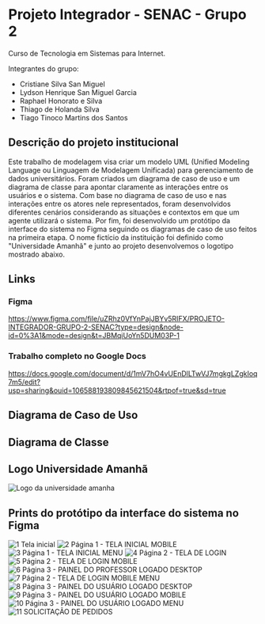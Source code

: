 # Projeto Integrador - SENAC - Grupo 2
Curso de Tecnologia em Sistemas para Internet.

Integrantes do grupo: 
- Cristiane Silva San Miguel
- Lydson Henrique San Miguel Garcia
- Raphael Honorato e Silva
- Thiago de Holanda Silva
- Tiago Tinoco Martins dos Santos

## Descrição do projeto institucional
Este trabalho de modelagem visa criar um modelo UML (Unified Modeling Language ou Linguagem de Modelagem Unificada) para gerenciamento de dados universitários. Foram criados um diagrama de caso de uso e um diagrama de classe para apontar claramente as interações entre os usuários e o sistema.
Com base no diagrama de caso de uso e nas interações entre os atores nele representados, foram desenvolvidos diferentes cenários considerando as situações e contextos em que um agente utilizará o sistema.
Por fim, foi desenvolvido um protótipo da interface do sistema no Figma seguindo os diagramas de caso de uso feitos na primeira etapa. O nome fictício da instituição foi definido como "Universidade Amanhã" e junto ao projeto desenvolvemos o logotipo mostrado abaixo.
## Links
### Figma
https://www.figma.com/file/uZRhz0VfYnPajJBYv5RIFX/PROJETO-INTEGRADOR-GRUPO-2-SENAC?type=design&node-id=0%3A1&mode=design&t=JBMqiUoYn5DUM03P-1
### Trabalho completo no Google Docs
https://docs.google.com/document/d/1mV7hO4vUEnDlLTwVJ7mgkgLZgkIoq7m5/edit?usp=sharing&ouid=106588193809845621504&rtpof=true&sd=true
## Diagrama de Caso de Uso

## Diagrama de Classe 


## Logo Universidade Amanhã
![Logo da universidade amanha](https://github.com/Lydson/piGrupo2/assets/104333431/5f69e8e7-b15c-44ba-a152-7f58383c983f)
## Prints do protótipo da interface do sistema no Figma
![1 Tela inicial](https://github.com/Lydson/piGrupo2/assets/104333431/5c77e652-413e-4cbe-98f4-cf665abeae8c)
![2 Página 1 - TELA INICIAL MOBILE](https://github.com/Lydson/piGrupo2/assets/104333431/a5b67606-f472-4cf9-9931-f20ba29b4852)
![3 Página 1 - TELA INICIAL MENU](https://github.com/Lydson/piGrupo2/assets/104333431/6b7ace6b-1bb6-43d0-a48d-6f89f3ac20ab)
![4 Página 2 - TELA DE LOGIN](https://github.com/Lydson/piGrupo2/assets/104333431/f171a556-9d14-473f-b9fa-5f455ae8b2eb)
![5 Página 2 - TELA DE LOGIN MOBILE](https://github.com/Lydson/piGrupo2/assets/104333431/edd5228c-b50f-4fd6-8652-a94120686069)
![6 Página 3 - PAINEL DO PROFESSOR LOGADO DESKTOP](https://github.com/Lydson/piGrupo2/assets/104333431/805de6d2-6450-4500-8448-92ea415b949a)
![7 Página 2 - TELA DE LOGIN MOBILE MENU](https://github.com/Lydson/piGrupo2/assets/104333431/9965fb83-61a2-400d-973c-78996bd0ade6)
![8 Página 3 - PAINEL DO USUÁRIO LOGADO DESKTOP](https://github.com/Lydson/piGrupo2/assets/104333431/e561aee9-8f30-465a-946c-244fc29e51a6)
![9 Página 3 - PAINEL DO USUÁRIO LOGADO MOBILE](https://github.com/Lydson/piGrupo2/assets/104333431/b2e3173f-7179-4dda-8177-0b6def48af32)
![10 Página 3 - PAINEL DO USUÁRIO LOGADO MENU](https://github.com/Lydson/piGrupo2/assets/104333431/cdac8ab9-85c3-4f1d-8fa1-17fe5e286f41)
![11 SOLICITAÇÃO DE PEDIDOS](https://github.com/Lydson/piGrupo2/assets/104333431/6eff02a6-6689-45bd-bd95-8ae31b592f1b)
